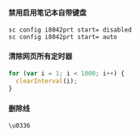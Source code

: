 
#### 禁用启用笔记本自带键盘

```batch
sc config i8042prt start= disabled
sc config i8042prt start= auto
```

#### 清除网页所有定时器

```javascript
for (var i = 1; i < 1000; i++) {
  clearInterval(i);
}
```

#### 删除线

```
\u0336
```
